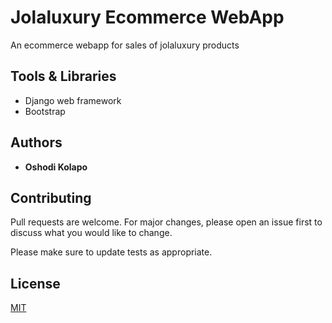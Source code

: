# Jolaluxury Ecommerce WebApp
An ecommerce webapp for sales of jolaluxury products

## Tools & Libraries

* Django web framework
* Bootstrap

## Authors

* **Oshodi Kolapo**

## Contributing
Pull requests are welcome. For major changes, please open an issue first to discuss what you would like to change.

Please make sure to update tests as appropriate.

## License
[MIT](https://choosealicense.com/licenses/mit/)